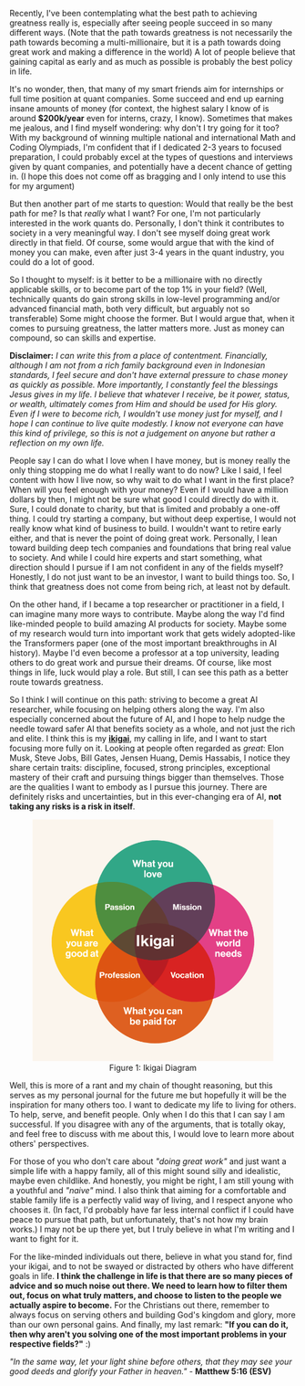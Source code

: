 Recently, I've been contemplating what the best path to achieving greatness really is, especially after seeing people succeed in so many different ways. (Note that the path towards greatness is not necessarily the path towards becoming a multi-millionaire, but it is a path towards doing great work and making a difference in the world) A lot of people believe that gaining capital as early and as much as possible is probably the best policy in life.

It's no wonder, then, that many of my smart friends aim for internships or full time position at quant companies. Some succeed and end up earning insane amounts of money (for context, the highest salary I know of is around **$200k/year** even for interns, crazy, I know). Sometimes that makes me jealous, and I find myself wondering: why don't I try going for it too? With my background of winning multiple national and international Math and Coding Olympiads, I'm confident that if I dedicated 2-3 years to focused preparation, I could probably excel at the types of questions and interviews given by quant companies, and potentially have a decent chance of getting in. (I hope this does not come off as bragging and I only intend to use this for my argument)

But then another part of me starts to question: Would that really be the best path for me? Is that *really* what I want? For one, I'm not particularly interested in the work quants do. Personally, I don't think it contributes to society in a very meaningful way. I don't see myself doing great work directly in that field. Of course, some would argue that with the kind of money you can make, even after just 3-4 years in the quant industry, you could do a lot of good.

So I thought to myself: is it better to be a millionaire with no directly applicable skills, or to become part of the top 1% in your field? (Well, technically quants do gain strong skills in low-level programming and/or advanced financial math, both very difficult, but arguably not so transferable) Some might choose the former. But I would argue that, when it comes to pursuing greatness, the latter matters more. Just as money can compound, so can skills and expertise.

**Disclaimer:** *I can write this from a place of contentment. Financially, although I am not from a rich family background even in Indonesian standards, I feel secure and don't have external pressure to chase money as quickly as possible. More importantly, I constantly feel the blessings Jesus gives in my life. I believe that whatever I receive, be it power, status, or wealth, ultimately comes from Him and should be used for His glory. Even if I were to become rich, I wouldn't use money just for myself, and I hope I can continue to live quite modestly. I know not everyone can have this kind of privilege, so this is not a judgement on anyone but rather a reflection on my own life.*

People say I can do what I love when I have money, but is money really the only thing stopping me do what I really want to do now? Like I said, I feel content with how I live now, so why wait to do what I want in the first place? When will you feel enough with your money? Even if I would have a million dollars by then, I might not be sure what good I could directly do with it. Sure, I could donate to charity, but that is limited and probably a one-off thing. I could try starting a company, but without deep expertise, I would not really know what kind of business to build. I wouldn't want to retire early either, and that is never the point of doing great work. Personally, I lean toward building deep tech companies and foundations that bring real value to society. And while I could hire experts and start something, what direction should I pursue if I am not confident in any of the fields myself? Honestly, I do not just want to be an investor, I want to build things too. So, I think that greatness does not come from being rich, at least not by default.

On the other hand, if I became a top researcher or practitioner in a field, I can imagine many more ways to contribute. Maybe along the way I'd find like-minded people to build amazing AI products for society. Maybe some of my research would turn into important work that gets widely adopted-like the Transformers paper (one of the most important breakthroughs in AI history). Maybe I'd even become a professor at a top university, leading others to do great work and pursue their dreams. Of course, like most things in life, luck would play a role. But still, I can see this path as a better route towards greatness.

So I think I will continue on this path: striving to become a great AI researcher, while focusing on helping others along the way. I'm also especially concerned about the future of AI, and I hope to help nudge the needle toward safer AI that benefits society as a whole, and not just the rich and elite. I think this is my [**ikigai**](https://en.wikipedia.org/wiki/Ikigai), my calling in life, and I want to start focusing more fully on it. Looking at people often regarded as *great*: Elon Musk, Steve Jobs, Bill Gates, Jensen Huang, Demis Hassabis, I notice they share certain traits: discipline, focused, strong principles, exceptional mastery of their craft and pursuing things bigger than themselves. Those are the qualities I want to embody as I pursue this journey. There are definitely risks and uncertainties, but in this ever-changing era of AI, **not taking any risks is a risk in itself**.

<figure style="text-align: center;">
  <img src="../images/ikigai.png" alt="Ikigai Diagram">
  <figcaption>Figure 1: Ikigai Diagram</figcaption>
</figure>

Well, this is more of a rant and my chain of thought reasoning, but this serves as my personal journal for the future me but hopefully it will be the inspiration for many others too. I want to dedicate my life to living for others. To help, serve, and benefit people. Only when I do this that I can say I am successful. If you disagree with any of the arguments, that is totally okay, and feel free to discuss with me about this, I would love to learn more about others' perspectives. 

For those of you who don't care about *"doing great work"* and just want a simple life with a happy family, all of this might sound silly and idealistic, maybe even childlike. And honestly, you might be right, I am still young with a youthful and *"naive"* mind. I also think that aiming for a comfortable and stable family life is a perfectly valid way of living, and I respect anyone who chooses it. (In fact, I'd probably have far less internal conflict if I could have peace to pursue that path, but unfortunately, that's not how my brain works.) I may not be up there yet, but I truly believe in what I'm writing and I want to fight for it.

For the like-minded individuals out there, believe in what you stand for, find your ikigai, and to not be swayed or distracted by others who have different goals in life. **I think the challenge in life is that there are so many pieces of advice and so much noise out there. We need to learn how to filter them out, focus on what truly matters, and choose to listen to the people we actually aspire to become.** For the Christians out there, remember to always focus on serving others and building God's kingdom and glory, more than our own personal gains. And finally, my last remark: **"If you can do it, then why aren't you solving one of the most important problems in your respective fields?"** :)

*"In the same way, let your light shine before others, that they may see your good deeds and glorify your Father in heaven."* - **Matthew 5:16 (ESV)**